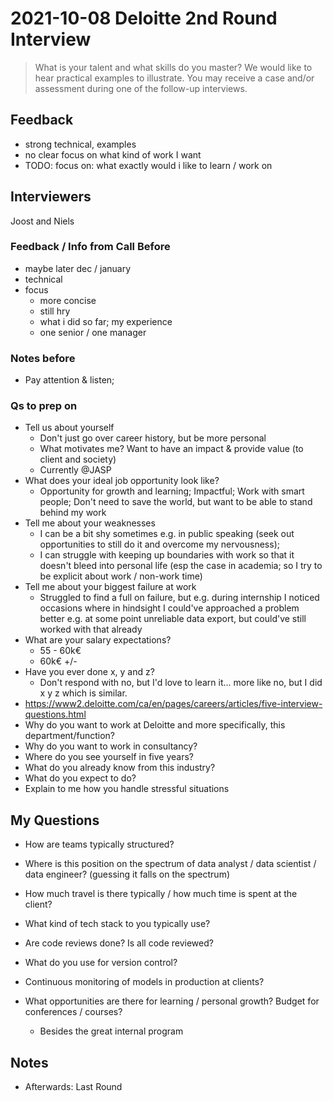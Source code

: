 # 2021-10-08 Deloitte 2nd Round Interview
> What is your talent and what skills do you master? We would like to hear practical examples to illustrate. You may receive a case and/or assessment during one of the follow-up interviews.

## Feedback
- strong technical, examples
- no clear focus on what kind of work I want
- TODO: focus on: what exactly would i like to learn / work on


## Interviewers
Joost and Niels

### Feedback / Info from Call Before
- maybe later dec / january
- technical
- focus
	- more concise
	- still hry
	- what i did so far; my experience
	- one senior / one manager

### Notes before
- Pay attention & listen; 


### Qs to prep on
- Tell us about yourself
	- Don't just go over career history, but be more personal
	- What motivates me? Want to have an impact & provide value (to client and society)
	- Currently @JASP
- What does your ideal job opportunity look like?
	- Opportunity for growth and learning; Impactful; Work with smart people; Don't need to save the world, but want to be able to stand behind my work
- Tell me about your weaknesses
	- I can be a bit shy sometimes e.g. in public speaking (seek out opportunities to still do it and overcome my nervousness); 
	- I can struggle with keeping up boundaries with work so that it doesn't bleed into personal life (esp the case in academia; so I try to be explicit about work / non-work time)
- Tell me about your biggest failure at work
	- Struggled to find a full on failure, but e.g. during internship I noticed occasions where in hindsight I could've approached a problem better e.g. at some point unreliable data export, but could've still worked with that already
- What are your salary expectations?
	- 55 - 60k€
	- 60k€ +/-
- Have you ever done x, y and z?
	- Don't respond with no, but I'd love to learn it... more like no, but I did x y z which is similar.
- https://www2.deloitte.com/ca/en/pages/careers/articles/five-interview-questions.html
- Why do you want to work at Deloitte and more specifically, this department/function?
- Why do you want to work in consultancy?
- Where do you see yourself in five years?
- What do you already know from this industry?
- What do you expect to do?
- Explain to me how you handle stressful situations

## My Questions
- How are teams typically structured?

- Where is this position on the spectrum of data analyst / data scientist / data engineer? (guessing it falls on the spectrum)
- How much travel is there typically / how much time is spent at the client?

- What kind of tech stack to you typically use?
- Are code reviews done? Is all code reviewed?
- What do you use for version control?
- Continuous monitoring of models in production at clients?

- What opportunities are there for learning / personal growth? Budget for conferences / courses?
	- Besides the great internal program

## Notes
- Afterwards: Last Round